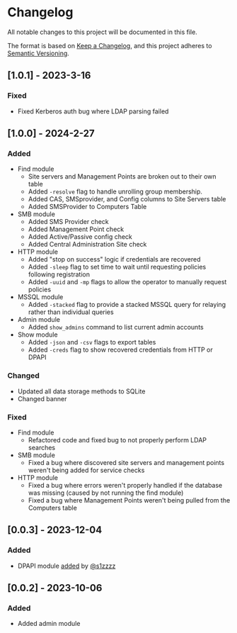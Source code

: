 # Changelog

All notable changes to this project will be documented in this file.

The format is based on [Keep a Changelog](https://keepachangelog.com/en/1.1.0/),
and this project adheres to [Semantic Versioning](https://semver.org/spec/v2.0.0.html).



## [1.0.1] - 2023-3-16

### Fixed

- Fixed Kerberos auth bug where LDAP parsing failed

## [1.0.0] - 2024-2-27

### Added
- Find module
    - Site servers and Management Points are broken out to their own table
    - Added `-resolve` flag to handle unrolling group membership. 
    - Added CAS, SMSprovider, and Config columns to Site Servers table
    - Added SMSProvider to Computers Table
- SMB module
    - Added SMS Provider check
    - Added Management Point check
    - Added Active/Passive config check
    - Added Central Administration Site check
- HTTP module
    - Added "stop on success" logic if credentials are recovered
    - Added `-sleep` flag to set time to wait until requesting policies following registration
    - Added `-uuid` and `-mp` flags to allow the operator to manually request policies
- MSSQL module
    - Added `-stacked` flag to provide a stacked MSSQL query for relaying rather than individual queries
- Admin module
    - Added `show_admins` command to list current admin accounts
- Show module
    - Added `-json` and `-csv` flags to export tables 
    - Added `-creds` flag to show recovered credentials from HTTP or DPAPI

### Changed
- Updated all data storage methods to SQLite
- Changed banner



### Fixed
- Find module
    - Refactored code and fixed bug to not properly perform LDAP searches
- SMB module
    - Fixed a bug where discovered site servers and management points weren't being added for service checks
- HTTP module
    - Fixed a bug where errors weren't properly handled if the database was missing (caused by not running the find module)
    - Fixed a bug where Management Points weren't being pulled from the Computers table


## [0.0.3] - 2023-12-04

### Added

- DPAPI module [added](https://github.com/garrettfoster13/sccmhunter/pull/30) by [@s1zzzz](https://twitter.com/s1zzzz)


## [0.0.2] - 2023-10-06

### Added

- Added admin module 
